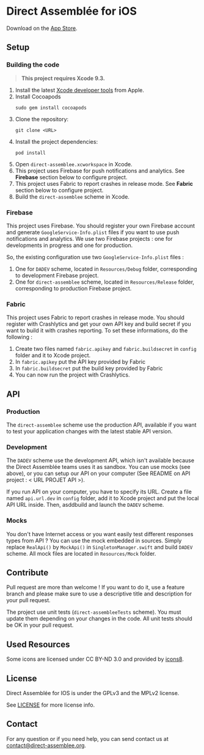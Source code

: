 Direct Assemblée for iOS 
===============

Download on the [App Store](https://itunes.apple.com/fr/app/direct-assembl%C3%A9e/id1334882270?mt=8).

## Setup

### Building the code

> __This project requires Xcode 9.3.__

1. Install the latest [Xcode developer tools](https://developer.apple.com/xcode/downloads/) from Apple.
2. Install Cocoapods
    ```shell
    sudo gem install cocoapods
    ```
3. Clone the repository:
    ```shell
    git clone <URL>
    ```
4. Install the project dependencies:
    ```shell
    pod install
    ```
5. Open `direct-assemblee.xcworkspace` in Xcode.
6. This project uses Firebase for push notifications and analytics. See **Firebase** section below to configure project.
7. This project uses Fabric to report crashes in release mode. See **Fabric** section below to configure project.
8. Build the `direct-assemblee` scheme in Xcode.

###  Firebase

This project uses Firebase. You should register your own Firebase account and generate `GoogleService-Info.plist` files if you want to use push notifications and analytics. We use two Firebase projects : one for developments in progress and one for production.

So, the existing configuration use two `GoogleService-Info.plist` files : 
1) One for `DADEV` scheme, located in `Resources/Debug` folder, corresponding to development Firebase project.
2) One for `direct-assemblee` scheme, located in `Resources/Release` folder, corresponding to production Firebase project.

###  Fabric

This project uses Fabric to report crashes in release mode. You should register with Crashlytics and get your own API key and build secret if you want to build it with crashes reporting.
To set these informations, do the following :

1. Create two files named  `fabric.apikey` and  `fabric.buildsecret` in `config` folder and it to Xcode project.
2. In `fabric.apikey` put the API key provided by Fabric
3. In `fabric.buildsecret` put the build key provided by Fabric
4. You can now run the project with Crashlytics.

##  API

### Production

The `direct-assemblee` scheme use the production API, available if you want to test your application changes with the latest stable API version.

### Development

The `DADEV` scheme use the development API, which isn't available because the Direct Assemblée teams uses it as sandbox.  You can use mocks (see above), or you can setup our API on your computer (See README on API project : < URL PROJET API >).

If you run API on your computer, you have to specify its URL. Create a file named `api.url.dev` in `config` folder, add it to Xcode project and put the local API URL inside. Then, asddbuild and launch the `DADEV` scheme.

### Mocks

You don't have Internet access or you want easily test different responses types from API ? You can use the mock embedded in sources. Simply replace  <code>RealApi()</code> by <code>MockApi()</code> in `SingletonManager.swift` and build `DADEV` scheme. All mock files are located in `Resources/Mock` folder. 

##  Contribute

Pull request are more than welcome ! If you want to do it, use a feature branch and please make sure to use a descriptive title and description for your pull request. 

The project use unit tests (`direct-assembleeTests` scheme). You must update them depending on your changes in the code. All unit tests should be OK in your pull request.


## Used Resources

Some icons are licensed under CC BY-ND 3.0 and provided by  [icons8](http://icons8.com/).

## License

Direct Assemblée for IOS is under the GPLv3 and the MPLv2 license.

See  [LICENSE](https://github.com/direct-assemblee/DirectAssemblee-iOS/master/LICENSE)  for more license info.

## Contact

For any question or if you need help, you can send contact us at contact@direct-assemblee.org.